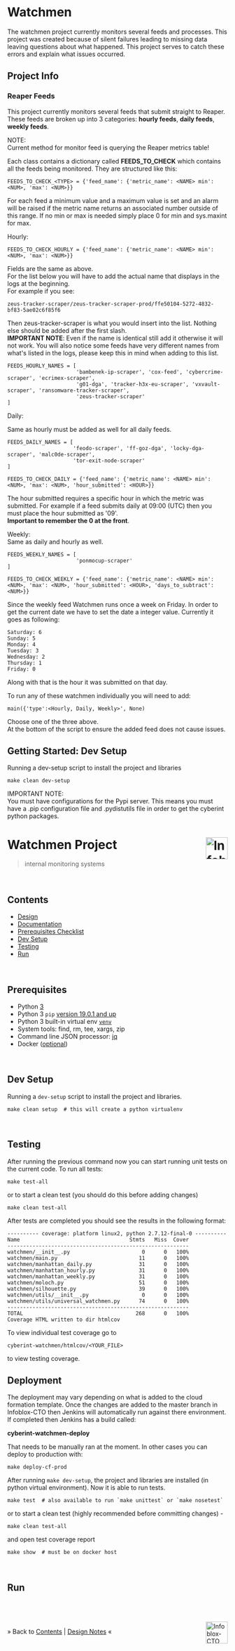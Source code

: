 
# Watchmen
The watchmen project currently monitors several feeds and processes. This project was
created because of silent failures leading to missing data leaving questions about what
happened. This project serves to catch these errors and explain what issues occurred.

## Project Info
### Reaper Feeds
This project currently monitors several feeds that submit straight to Reaper. These feeds
are broken up into 3 categories:
**hourly feeds**, **daily feeds**, **weekly feeds**.

NOTE:\
Current method for monitor feed is querying the Reaper metrics table!

Each class contains a dictionary called **FEEDS_TO_CHECK** which contains all the feeds
being monitored. They are structured like this:
```
FEEDS_TO_CHECK_<TYPE> = {'feed_name': {'metric_name': <NAME> min': <NUM>, 'max': <NUM>}}
```
For each feed a minimum value and a maximum value is set and an alarm will be raised
if the metric name returns an associated number outside of this range. If no min or max
is needed simply place 0 for min and sys.maxint for max.

Hourly:
```
FEEDS_TO_CHECK_HOURLY = {'feed_name': {'metric_name': <NAME> min': <NUM>, 'max': <NUM>}}
```
Fields are the same as above.\
For the list below you will have to add the actual name that displays in the
logs at the beginning.\
For example if you see:
```
zeus-tracker-scraper/zeus-tracker-scraper-prod/ffe50104-5272-4832-bf83-5ae02c6f85f6
```
Then zeus-tracker-scraper is what you would insert into the list. Nothing
else should be added after the first slash.\
**IMPORTANT NOTE**: Even if the name is identical still add it otherwise it will not work.
You will also notice some feeds have very different names from what's listed in the logs,
please keep this in mind when adding to this list. 
```
FEEDS_HOURLY_NAMES = [
                      'bambenek-ip-scraper', 'cox-feed', 'cybercrime-scraper', 'ecrimex-scraper',
                      'g01-dga', 'tracker-h3x-eu-scraper', 'vxvault-scraper', 'ransomware-tracker-scraper',
                      'zeus-tracker-scraper'
]
```


Daily:

Same as hourly must be added as well for all daily feeds.
```
FEEDS_DAILY_NAMES = [
                     'feodo-scraper', 'ff-goz-dga', 'locky-dga-scraper', 'malc0de-scraper',
                     'tor-exit-node-scraper'
]
```
```
FEEDS_TO_CHECK_DAILY = {'feed_name': {'metric_name': <NAME> min': <NUM>, 'max': <NUM>, 'hour_submitted': <HOUR>}}
```
The hour submitted requires a specific hour in which the metric was submitted. For
example if a feed submits daily at 09:00 (UTC) then you must place the hour submitted as
'09'.\
 **Important to remember the 0 at the front**.

Weekly:\
Same as daily and hourly as well.
```
FEEDS_WEEKLY_NAMES = [
                      'ponmocup-scraper'
]
```

```
FEEDS_TO_CHECK_WEEKLY = {'feed_name': {'metric_name': <NAME> min': <NUM>, 'max': <NUM>, 'hour_submitted': <HOUR>, 'days_to_subtract': <NUM>}}
```
Since the weekly feed Watchmen runs once a week on Friday. In order to get the current date we have to set the date
a integer value. Currently it goes as following:
```
Saturday: 6
Sunday: 5
Monday: 4
Tuesday: 3
Wednesday: 2
Thursday: 1
Friday: 0
```
Along with that is the hour it was submitted on that day.

To run any of these watchmen individually you will need to add:
```
main({'type':<Hourly, Daily, Weekly>', None)
```
Choose one of the three above.\
At the bottom of the script to ensure the added feed does not cause issues.
## Getting Started: Dev Setup
Running a dev-setup script to install the project and libraries
```
make clean dev-setup
```
IMPORTANT NOTE:\
You must have configurations for the Pypi server. This means you must
have a .pip configuration file and .pydistutils file in order to get the cyberint python 
packages.
# Watchmen Project <a href="https://github.com/Infoblox-CTO" style="text-decoration:none;"><img src="https://s3-us-west-1.amazonaws.com/infobloxcdn/wp-content/uploads/2016/05/07230930/logo.png" style="border:0" height="50" alt="Infoblox" border="0" title="Infoblox" align="right" valign="top" /></a>

> internal monitoring systems


<br/><a name="contents"></a>
## Contents

* [Design](watchmen/README.md)
* [Documentation](docs/README.md)
* [Prerequisites Checklist](#pre-req)
* [Dev Setup](#dev-setup)
* [Testing](#testing)
* [Run](#run)



<br/><a name="pre-req"></a>
## Prerequisites

  * Python [3](https://www.python.org/downloads/)
  * Python 3 `pip` [version 19.0.1 and up](https://pip.pypa.io/en/stable/installing/)
  * Python 3 built-in virtual env [`venv`](https://docs.python.org/3/library/venv.html)
  * System tools: find, rm, tee, xargs, zip
  * Command line JSON processor: [jq](https://stedolan.github.io/jq/download/)
  * Docker ([optional](https://www.docker.com/))


<br/><a name="dev-setup"></a>
## Dev Setup

  Running a `dev-setup` script to install the project and libraries.

  ```
  make clean setup  # this will create a python virtualenv
  ```


<br/><a name="testing"></a>
## Testing
After running the previous command now you can start running unit tests on the current
code. To run all tests:

```
make test-all
```
or to start a clean test (you should do this before adding changes)
```
make clean test-all
```

After tests are completed you should see the results in the following format:

```
---------- coverage: platform linux2, python 2.7.12-final-0 ----------
Name                                   Stmts   Miss  Cover
----------------------------------------------------------
watchmen/__init__.py                       0      0   100%
watchmen/main.py                          11      0   100%
watchmen/manhattan_daily.py               31      0   100%
watchmen/manhattan_hourly.py              31      0   100%
watchmen/manhattan_weekly.py              31      0   100%
watchmen/moloch.py                        51      0   100%
watchmen/silhouette.py                    39      0   100%
watchmen/utils/__init__.py                 0      0   100%
watchmen/utils/universal_watchmen.py      74      0   100%
----------------------------------------------------------
TOTAL                                    268      0   100%
Coverage HTML written to dir htmlcov
```


To view individual test coverage go to
```
cyberint-watchmen/htmlcov/<YOUR_FILE> 
```
to view testing coverage.

## Deployment
The deployment may vary depending on what is added to the cloud formation template.
Once the changes are added to the master branch in Infoblox-CTO then Jenkins will
automatically run against there environment.
If completed then Jenkins has a build called:

**cyberint-watchmen-deploy**

That needs to be manually ran at the moment. In other cases you can deploy to 
production with:
```
make deploy-cf-prod
```

  After running `make dev-setup`, the project and libraries are installed (in python virtual environment). Now it is able to run tests.

  ```
  make test  # also available to run `make unittest` or `make nosetest`
  ```
  or to start a clean test (highly recommended before committing changes) -

  ```
  make clean test-all
  ```
  and open test coverage report

  ```
  make show  # must be on docker host
  ```



<br/><a name="run"></a>
## Run



<p><br/></p>

<div><br/>
<a href="https://github.com/Infoblox-CTO" style="text-decoration:none;"><img src="https://avatars0.githubusercontent.com/u/12451624?v=4&s=100" style="border:0;height:50;width:50px;" height="50" alt="Infoblox-CTO" border="0" title="Infoblox" align="right" valign="top" /></a>
</div>

&raquo; Back to <a href="#contents">Contents</a> | <a href="./watchmen">Design Notes</a> &laquo;

